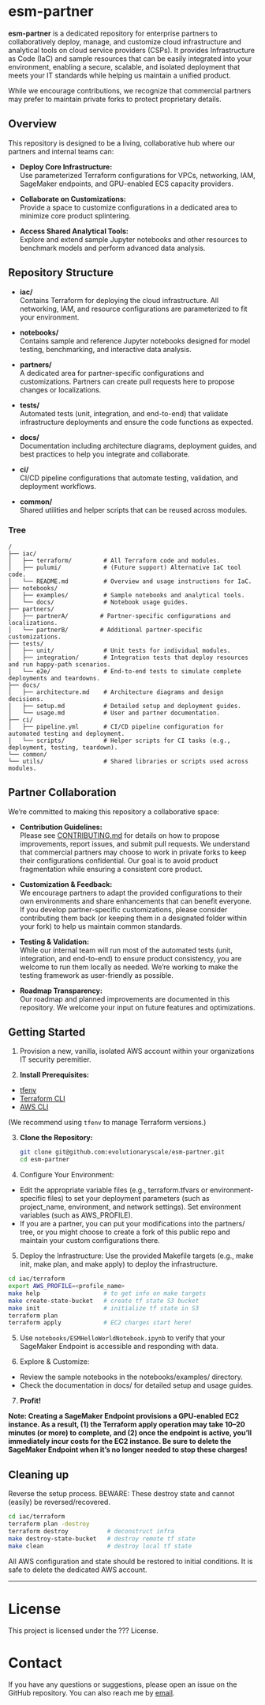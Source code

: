 # esm-partner

**esm-partner** is a dedicated repository for enterprise partners to collaboratively deploy, manage, and customize cloud infrastructure and analytical tools on cloud service providers (CSPs). It provides Infrastructure as Code (IaC) and sample resources that can be easily integrated into your environment, enabling a secure, scalable, and isolated deployment that meets your IT standards while helping us maintain a unified product.

While we encourage contributions, we recognize that commercial partners may prefer to maintain private forks to protect proprietary details.

## Overview

This repository is designed to be a living, collaborative hub where our partners and internal teams can:

- **Deploy Core Infrastructure:**  
  Use parameterized Terraform configurations for VPCs, networking, IAM, SageMaker endpoints, and GPU-enabled ECS capacity providers.

- **Collaborate on Customizations:**  
  Provide a space to customize configurations in a dedicated area to minimize core product splintering.

- **Access Shared Analytical Tools:**  
  Explore and extend sample Jupyter notebooks and other resources to benchmark models and perform advanced data analysis.

## Repository Structure

- **iac/**  
  Contains Terraform for deploying the cloud infrastructure. All networking, IAM, and resource configurations are parameterized to fit your environment.
  
- **notebooks/**  
  Contains sample and reference Jupyter notebooks designed for model testing, benchmarking, and interactive data analysis.
  
- **partners/**  
  A dedicated area for partner-specific configurations and customizations. Partners can create pull requests here to propose changes or localizations.
  
- **tests/**  
  Automated tests (unit, integration, and end-to-end) that validate infrastructure deployments and ensure the code functions as expected.
  
- **docs/**  
  Documentation including architecture diagrams, deployment guides, and best practices to help you integrate and collaborate.
  
- **ci/**  
  CI/CD pipeline configurations that automate testing, validation, and deployment workflows.
  
- **common/**  
  Shared utilities and helper scripts that can be reused across modules.


### Tree
```
/
├── iac/
│   ├── terraform/         # All Terraform code and modules.
│   ├── pulumi/            # (Future support) Alternative IaC tool code.
│   └── README.md          # Overview and usage instructions for IaC.
├── notebooks/
│   ├── examples/          # Sample notebooks and analytical tools.
│   └── docs/              # Notebook usage guides.
├── partners/
│   ├── partnerA/         # Partner-specific configurations and localizations.
│   └── partnerB/         # Additional partner-specific customizations.
├── tests/
│   ├── unit/              # Unit tests for individual modules.
│   ├── integration/       # Integration tests that deploy resources and run happy-path scenarios.
│   └── e2e/               # End-to-end tests to simulate complete deployments and teardowns.
├── docs/
│   ├── architecture.md    # Architecture diagrams and design decisions.
│   ├── setup.md           # Detailed setup and deployment guides.
│   └── usage.md           # User and partner documentation.
├── ci/
│   ├── pipeline.yml       # CI/CD pipeline configuration for automated testing and deployment.
│   └── scripts/           # Helper scripts for CI tasks (e.g., deployment, testing, teardown).
└── common/
└── utils/                 # Shared libraries or scripts used across modules.
```

## Partner Collaboration

We’re committed to making this repository a collaborative space:

- **Contribution Guidelines:**  
  Please see [CONTRIBUTING.md](CONTRIBUTING.md) for details on how to propose improvements, report issues, and submit pull requests. We understand that commercial partners may choose to work in private forks to keep their configurations confidential. Our goal is to avoid product fragmentation while ensuring a consistent core product.

- **Customization & Feedback:**  
  We encourage partners to adapt the provided configurations to their own environments and share enhancements that can benefit everyone. If you develop partner-specific customizations, please consider contributing them back (or keeping them in a designated folder within your fork) to help us maintain common standards.

- **Testing & Validation:**  
  While our internal team will run most of the automated tests (unit, integration, and end-to-end) to ensure product consistency, you are welcome to run them locally as needed. We’re working to make the testing framework as user-friendly as possible.

- **Roadmap Transparency:**  
  Our roadmap and planned improvements are documented in this repository. We welcome your input on future features and optimizations.

## Getting Started

1. Provision a new, vanilla, isolated AWS account within your organizations IT security peremitier.

2. **Install Prerequisites:**

- [tfenv](https://github.com/tfutils/tfenv)
- [Terraform CLI](https://developer.hashicorp.com/terraform/tutorials/aws-get-started/install-cli)
- [AWS CLI](https://docs.aws.amazon.com/cli/latest/userguide/getting-started-install.html)

(We recommend using `tfenv` to manage Terraform versions.)

3. **Clone the Repository:**
   ```bash
   git clone git@github.com:evolutionaryscale/esm-partner.git
   cd esm-partner
    ```

4.	Configure Your Environment:
- Edit the appropriate variable files (e.g., terraform.tfvars or environment-specific files) to set your deployment parameters (such as project_name, environment, and network settings). Set environment variables (such as AWS_PROFILE).
- If you are a partner, you can put your modifications into the partners/ tree, or you might choose to create a fork of this public repo and maintain your custom configurations there.

5.	Deploy the Infrastructure:
Use the provided Makefile targets (e.g., make init, make plan, and make apply) to deploy the infrastructure.

```bash
cd iac/terraform
export AWS_PROFILE=<profile_name>
make help                  # to get info on make targets
make create-state-bucket   # create tf state S3 bucket
make init                  # initialize tf state in S3
terraform plan
terraform apply            # EC2 charges start here!
```

5. Use `notebooks/ESMHelloWorldNotebook.ipynb` to verify that your SageMaker Endpoint is accessible and responding with data.

6. Explore & Customize:
- Review the sample notebooks in the notebooks/examples/ directory.
- Check the documentation in docs/ for detailed setup and usage guides.

7. **Profit!**

**Note: Creating a SageMaker Endpoint provisions a GPU-enabled EC2 instance. As a result, (1) the Terraform apply operation may take 10–20 minutes (or more) to complete, and (2) once the endpoint is active, you’ll immediately incur costs for the EC2 instance. Be sure to delete the SageMaker Endpoint when it’s no longer needed to stop these charges!**



## Cleaning up

Reverse the setup process. BEWARE: These destroy state and cannot (easily) be reversed/recovered.

```bash
cd iac/terraform
terraform plan -destroy
terraform destroy           # deconstruct infra
make destroy-state-bucket   # destroy remote tf state
make clean                  # destroy local tf state
```

All AWS configuration and state should be restored to initial conditions. It is safe to delete the dedicated AWS account.

---

# License
This project is licensed under the ??? License.

# Contact
If you have any questions or suggestions, please open an issue on the GitHub repository. You can also reach me by [email](mailto:cram%40evolutionaryscale.ai).